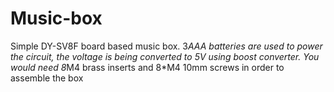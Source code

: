 # Music-box
Simple DY-SV8F board based music box.
3*AAA batteries are used to power the circuit, the voltage is being converted to 5V using boost converter. 
You would need 8*M4 brass inserts and 8*M4 10mm screws in order to assemble the box